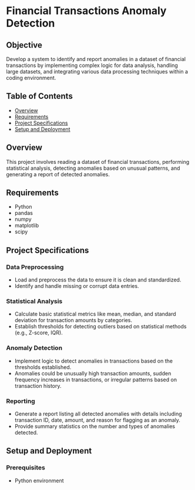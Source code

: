 # Financial Transactions Anomaly Detection

## Objective

Develop a system to identify and report anomalies in a dataset of financial transactions by implementing complex logic for data analysis, handling large datasets, and integrating various data processing techniques within a coding environment.

## Table of Contents

- [Overview](#overview)
- [Requirements](#requirements)
- [Project Specifications](#project-specifications)
- [Setup and Deployment](#setup-and-deployment)


## Overview

This project involves reading a dataset of financial transactions, performing statistical analysis, detecting anomalies based on unusual patterns, and generating a report of detected anomalies.

## Requirements

- Python
- pandas
- numpy
- matplotlib
- scipy

## Project Specifications

### Data Preprocessing

- Load and preprocess the data to ensure it is clean and standardized.
- Identify and handle missing or corrupt data entries.

### Statistical Analysis

- Calculate basic statistical metrics like mean, median, and standard deviation for transaction amounts by categories.
- Establish thresholds for detecting outliers based on statistical methods (e.g., Z-score, IQR).

### Anomaly Detection

- Implement logic to detect anomalies in transactions based on the thresholds established.
- Anomalies could be unusually high transaction amounts, sudden frequency increases in transactions, or irregular patterns based on transaction history.

### Reporting

- Generate a report listing all detected anomalies with details including transaction ID, date, amount, and reason for flagging as an anomaly.
- Provide summary statistics on the number and types of anomalies detected.

## Setup and Deployment

### Prerequisites

- Python environment

